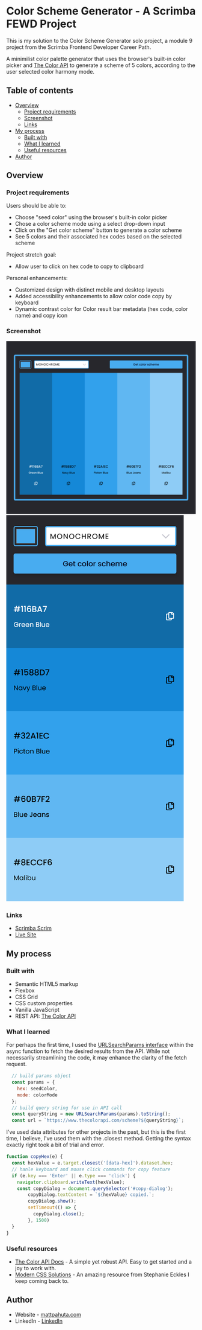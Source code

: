 # Color Scheme Generator - A Scrimba FEWD Project

This is my solution to the Color Scheme Generator solo project, a module 9 project from the Scrimba Frontend Developer Career Path.

A minimilist color palette generator that uses the browser's built-in color picker and [The Color API](https://www.thecolorapi.com/) to generate a scheme of 5 colors, according to the user selected color harmony mode.

## Table of contents

- [Overview](#overview)
  - [Project requirements](#project-requirements)
  - [Screenshot](#screenshot)
  - [Links](#links)
- [My process](#my-process)
  - [Built with](#built-with)
  - [What I learned](#what-i-learned)
  - [Useful resources](#useful-resources)
- [Author](#author)

## Overview

### Project requirements 

Users should be able to:

- Choose "seed color" using the browser's built-in color picker
- Chose a color scheme mode using a select drop-down input
- Click on the "Get color scheme" button to generate a color scheme
- See 5 colors and their associated hex codes based on the selected scheme

Project stretch goal:
- Allow user to click on hex code to copy to clipboard

Personal enhancements:
- Customized design with distinct mobile and desktop layouts
- Added accessibility enhancements to allow color code copy by keyboard
- Dynamic contrast color for Color result bar metadata (hex code, color name) and copy icon

### Screenshot

![](./assets/project-ss-desktop.png)
![](./assets/project-ss-mobile.png)


### Links

- [Scrimba Scrim](https://scrimba.com/scrim/cyK8KgSe)
- [Live Site](https://color-scheme-generator-mattpahuta.vercel.app/)

## My process

### Built with 

- Semantic HTML5 markup
- Flexbox
- CSS Grid
- CSS custom properties
- Vanilla JavaScript
- REST API: [The Color API](https://www.thecolorapi.com/)

### What I learned

For perhaps the first time, I used the [URLSearchParams interface](https://developer.mozilla.org/en-US/docs/Web/API/URLSearchParams) within the async function to fetch the desired results from the API. While not necessarily streamlining the code, it may enhance the clarity of the fetch request.

```js
  // build params object
  const params = {
    hex: seedColor,
    mode: colorMode
  };
  // build query string for use in API call
  const queryString = new URLSearchParams(params).toString();
  const url = `https://www.thecolorapi.com/scheme?${queryString}`;
```

I've used data attributes for other projects in the past, but this is the first time, I believe, I've used them with the .closest method. Getting the syntax exactly right took a bit of trial and error.

```js
function copyHex(e) {
  const hexValue = e.target.closest('[data-hex]').dataset.hex;
  // hanle keyboard and mouse click commands for copy feature
  if (e.key === 'Enter' || e.type === 'click') {
    navigator.clipboard.writeText(hexValue);
    const copyDialog = document.querySelector('#copy-dialog');
        copyDialog.textContent = `${hexValue} copied.`;
        copyDialog.show();
        setTimeout(() => {
          copyDialog.close();
        }, 1500)
  }
}
```

### Useful resources

- [The Color API Docs](https://www.thecolorapi.com/docs) - A simple yet robust API. Easy to get started and a joy to work with.
- [Modern CSS Solutions](https://moderncss.dev/custom-css-styles-for-form-inputs-and-textareas/) - An amazing resource from Stephanie Eckles I keep coming back to.

## Author

- Website - [mattpahuta.com](https://www.mattpahuta.com)
- LinkedIn - [LinkedIn](www.linkedin.com/in/mattpahuta)